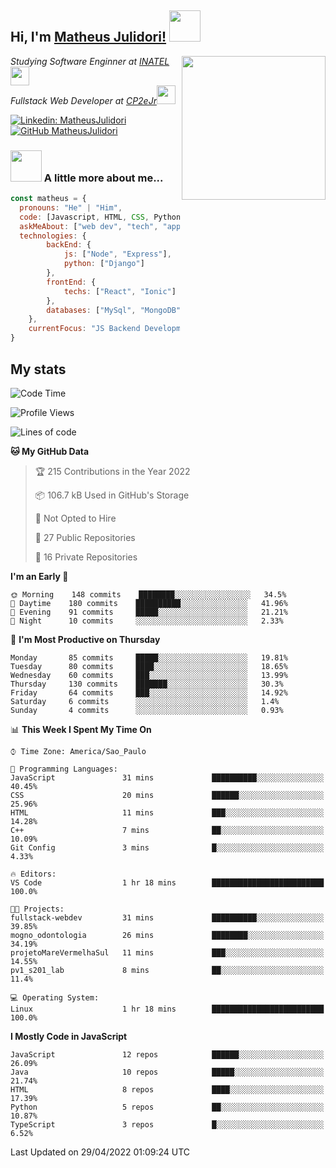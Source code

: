 <h2> Hi, I'm <a href="https://matheusjulidori.github.io" target="_blank">Matheus Julidori!</a> <img src="https://media.giphy.com/media/12oufCB0MyZ1Go/giphy.gif" width="50"></h2>
<img align='right' src="https://media.giphy.com/media/3oKIPnAiaMCws8nOsE/giphy.gif" width="230" height="auto">
<p><em>Studying Software Enginner at <a href="http://www.inatel.br" target="_blank">INATEL</a><img src="https://media.giphy.com/media/fYSnHlufseco8Fh93Z/giphy.gif" width="30"></br>
  Fullstack Web Developer at <a href="http://www.cp2ejr.com.br" target="_blank">CP2eJr</a><img src="https://media.giphy.com/media/WUlplcMpOCEmTGBtBW/giphy.gif" width="30"> 
</em></p>

[![Linkedin: MatheusJulidori](https://img.shields.io/badge/-MatheusJulidori-blue?style=flat-square&logo=Linkedin&logoColor=white&link=https://www.linkedin.com/in/MatheusJulidori/)](https://www.linkedin.com/in/MatheusJulidori/)
[![GitHub MatheusJulidori](https://img.shields.io/github/followers/matheusjulidori?label=follow&style=social)](https://github.com/MatheusJulidori)


### <img src="https://media.giphy.com/media/VgCDAzcKvsR6OM0uWg/giphy.gif" width="50"> A little more about me...  

```javascript
const matheus = {
  pronouns: "He" | "Him",
  code: [Javascript, HTML, CSS, Python, Java, C++, C],
  askMeAbout: ["web dev", "tech", "app dev", "games"],
  technologies: {
        backEnd: {
            js: ["Node", "Express"],
            python: ["Django"]
        },
        frontEnd: {
            techs: ["React", "Ionic"]
        },
        databases: ["MySql", "MongoDB","PostgreSQL"],
    },
    currentFocus: "JS Backend Development",
}
```
<h2>My stats</h2>

<!--START_SECTION:waka-->
![Code Time](http://img.shields.io/badge/Code%20Time-137%20hrs%2054%20mins-blue)

![Profile Views](http://img.shields.io/badge/Profile%20Views-1-blue)

![Lines of code](https://img.shields.io/badge/From%20Hello%20World%20I%27ve%20Written-575%20Thousand%20lines%20of%20code-blue)

**🐱 My GitHub Data** 

> 🏆 215 Contributions in the Year 2022
 > 
> 📦 106.7 kB Used in GitHub's Storage 
 > 
> 🚫 Not Opted to Hire
 > 
> 📜 27 Public Repositories 
 > 
> 🔑 16 Private Repositories  
 > 
**I'm an Early 🐤** 

```text
🌞 Morning    148 commits    ████████░░░░░░░░░░░░░░░░░   34.5% 
🌆 Daytime    180 commits    ██████████░░░░░░░░░░░░░░░   41.96% 
🌃 Evening    91 commits     █████░░░░░░░░░░░░░░░░░░░░   21.21% 
🌙 Night      10 commits     ░░░░░░░░░░░░░░░░░░░░░░░░░   2.33%

```
📅 **I'm Most Productive on Thursday** 

```text
Monday       85 commits     █████░░░░░░░░░░░░░░░░░░░░   19.81% 
Tuesday      80 commits     ████░░░░░░░░░░░░░░░░░░░░░   18.65% 
Wednesday    60 commits     ███░░░░░░░░░░░░░░░░░░░░░░   13.99% 
Thursday     130 commits    ███████░░░░░░░░░░░░░░░░░░   30.3% 
Friday       64 commits     ███░░░░░░░░░░░░░░░░░░░░░░   14.92% 
Saturday     6 commits      ░░░░░░░░░░░░░░░░░░░░░░░░░   1.4% 
Sunday       4 commits      ░░░░░░░░░░░░░░░░░░░░░░░░░   0.93%

```


📊 **This Week I Spent My Time On** 

```text
⌚︎ Time Zone: America/Sao_Paulo

💬 Programming Languages: 
JavaScript               31 mins             ██████████░░░░░░░░░░░░░░░   40.45% 
CSS                      20 mins             ██████░░░░░░░░░░░░░░░░░░░   25.96% 
HTML                     11 mins             ███░░░░░░░░░░░░░░░░░░░░░░   14.28% 
C++                      7 mins              ██░░░░░░░░░░░░░░░░░░░░░░░   10.09% 
Git Config               3 mins              █░░░░░░░░░░░░░░░░░░░░░░░░   4.33%

🔥 Editors: 
VS Code                  1 hr 18 mins        █████████████████████████   100.0%

🐱‍💻 Projects: 
fullstack-webdev         31 mins             ██████████░░░░░░░░░░░░░░░   39.85% 
mogno_odontologia        26 mins             ████████░░░░░░░░░░░░░░░░░   34.19% 
projetoMareVermelhaSul   11 mins             ███░░░░░░░░░░░░░░░░░░░░░░   14.55% 
pv1_s201_lab             8 mins              ██░░░░░░░░░░░░░░░░░░░░░░░   11.4%

💻 Operating System: 
Linux                    1 hr 18 mins        █████████████████████████   100.0%

```

**I Mostly Code in JavaScript** 

```text
JavaScript               12 repos            ██████░░░░░░░░░░░░░░░░░░░   26.09% 
Java                     10 repos            █████░░░░░░░░░░░░░░░░░░░░   21.74% 
HTML                     8 repos             ████░░░░░░░░░░░░░░░░░░░░░   17.39% 
Python                   5 repos             ██░░░░░░░░░░░░░░░░░░░░░░░   10.87% 
TypeScript               3 repos             █░░░░░░░░░░░░░░░░░░░░░░░░   6.52%

```



 Last Updated on 29/04/2022 01:09:24 UTC
<!--END_SECTION:waka-->
